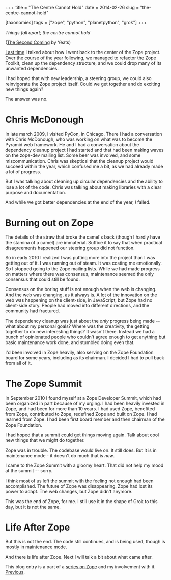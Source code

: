 +++
title = "The Centre Cannot Hold"
date = 2014-02-26
slug = "the-centre-cannot-hold"

[taxonomies]
tags = ["zope", "python", "planetpython", "grok"]
+++

_Things fall apart; the centre cannot hold_

([The Second
Coming](https://en.wikipedia.org/wiki/The_Second_Coming_%28poem%29) by
Yeats)

[Last time](/posts/back-to-the-center.html) I
talked about how I went back to the center of the Zope project. Over the
course of the year following, we managed to refactor the Zope Toolkit,
clean up the dependency structure, and we could drop many of its
unwanted dependencies.

I had hoped that with new leadership, a steering group, we could also
reinvigorate the Zope project itself. Could we get together and do
exciting new things again?

The answer was no.

# Chris McDonough

In late march 2009, I visited PyCon, in Chicago. There I had a
conversation with Chris McDonough, who was working on what was to become
the Pyramid web framework. He and I had a conversation about the
dependency cleanup project I had started and that had been making waves
on the zope-dev mailing list. Some beer was involved, and some
miscommunication. Chris was skeptical that the cleanup project would
succeed within the year, which confused me a bit, as we had already made
a lot of progress.

But I was talking about cleaning up circular dependencies and the
ability to lose a lot of the code. Chris was talking about making
libraries with a clear purpose and documentation.

And while we got better dependencies at the end of the year, _I_ failed.

# Burning out on Zope

The details of the straw that broke the camel's back (though I hardly
have the stamina of a camel) are immaterial. Suffice it to say that when
practical disagreements happened our steering group did not function.

So in early 2010 I realized I was putting more into the project than I
was getting out of it. I was running out of steam. It was costing me
emotionally. So I stopped going to the Zope mailing lists. While we had
made progress on matters where there was consensus, maintenance seemed
the only consensus that could still be found.

Consensus on the boring stuff is not enough when the web is changing.
And the web was changing, as it always is. A lot of the innovation on
the web was happening on the client-side, in JavaScript, but Zope had no
client-side story. People had moved into different directions, and the
community had fractured.

The dependency cleanup was just about the _only_ progress being made --
what about my personal goals? Where was the creativity, the getting
together to do new interesting things? It wasn't there. Instead we had a
bunch of opinionated people who couldn't agree enough to get anything
but basic maintenance work done, and stumbled doing even that.

I'd been involved in Zope heavily, also serving on the Zope Foundation
board for some years, including as its chairman. I decided I had to pull
back from all of it.

# The Zope Summit

In September 2010 I found myself at a Zope Developer Summit, which had
been organized in part because of my urging. I had been heavily invested
in Zope, and had been for more than 10 years. I had used Zope, benefited
from Zope, contributed to Zope, redefined Zope and built on Zope. I had
learned from Zope. I had been first board member and then chairman of
the Zope Foundation.

I had hoped that a summit could get things moving again. Talk about cool
new things that we might do together.

Zope was in trouble. The codebase would live on. It still does. But it
is in maintenance mode - it doesn't do much that is _new_.

I came to the Zope Summit with a gloomy heart. That did not help my mood
at the summit -- sorry.

I think most of us left the summit with the feeling not enough had been
accomplished. The future of Zope was disappearing. Zope had lost its
power to adapt. The web changes, but Zope didn't anymore.

This was the end of Zope, for me. I still use it in the shape of Grok to
this day, but it is not the same.

# Life After Zope

But this is not the end. The code still continues, and is being used,
though is mostly in maintenance mode.

And there is life after Zope. Next I will talk a bit about what came
after.

This blog entry is a part of a [series on
Zope](/posts/my-exit-from-zope.html) and my
involvement with it.
[Previous](/posts/back-to-the-center.html).
